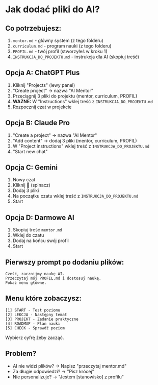 # Jak dodać pliki do AI?

## Co potrzebujesz:
1. `mentor.md` - główny system (z tego folderu)
2. `curriculum.md` - program nauki (z tego folderu)
3. `PROFIL.md` - twój profil (stworzyłeś w kroku 1)
4. `INSTRUKCJA_DO_PROJEKTU.md` - instrukcja dla AI (skopiuj treść)

## Opcja A: ChatGPT Plus
1. Kliknij "Projects" (lewy panel)
2. "Create project" → nazwa "AI Mentor"
3. Przeciągnij 3 pliki do projektu (mentor, curriculum, PROFIL)
4. **WAŻNE:** W "Instructions" wklej treść z `INSTRUKCJA_DO_PROJEKTU.md`
5. Rozpocznij czat w projekcie

## Opcja B: Claude Pro
1. "Create a project" → nazwa "AI Mentor"
2. "Add content" → dodaj 3 pliki (mentor, curriculum, PROFIL)
3. W "Project instructions" wklej treść z `INSTRUKCJA_DO_PROJEKTU.md`
4. "Start new chat"

## Opcja C: Gemini
1. Nowy czat
2. Kliknij 📎 (spinacz)
3. Dodaj 3 pliki
4. Na początku czatu wklej treść z `INSTRUKCJA_DO_PROJEKTU.md`
5. Start

## Opcja D: Darmowe AI
1. Skopiuj treść `mentor.md`
2. Wklej do czatu
3. Dodaj na końcu swój profil
4. Start

## Pierwszy prompt po dodaniu plików:
```
Cześć, zacznijmy naukę AI. 
Przeczytaj mój PROFIL.md i dostosuj naukę.
Pokaż menu główne.
```

## Menu które zobaczysz:
```
[1] START - Test poziomu
[2] LEKCJA - Następny temat
[3] PROJEKT - Zadanie praktyczne
[4] ROADMAP - Plan nauki
[5] CHECK - Sprawdź poziom
```

Wybierz cyfrę żeby zacząć.

## Problem?
- AI nie widzi plików? → Napisz "przeczytaj mentor.md"
- Za długie odpowiedzi? → "Pisz krócej"
- Nie personalizuje? → "Jestem [stanowisko] z profilu"